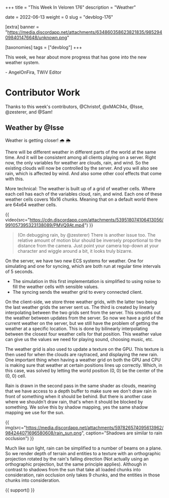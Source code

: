 +++
title = "This Week In Veloren 176"
description = "Weather"

date = 2022-06-13
weight = 0
slug = "devblog-176"

[extra]
banner = "https://media.discordapp.net/attachments/634860358623821835/985294098401476648/unknown.png"

[taxonomies]
tags = ["devblog"]
+++

This week, we hear about more progress that has gone into the new weather system.

\- AngelOnFira, TWiV Editor

# Contributor Work

Thanks to this week's contributors, @Christof, @xMAC94x, @Isse, @zesterer, and @Sam!

## Weather by @Isse

Weather is getting closer! 🌧️ 🌦️

There will be different weather in different parts of the world at the same
time. And it will be consistent among all clients playing on a server. Right
now, the only variables for weather are clouds, rain, and wind. So the existing
clouds will now be controlled by the server. And you will also see rain, which
is affected by wind. And also some other cool effects that come with this.

More technical: The weather is built up of a grid of weather cells. Where each
cell has each of the variables cloud, rain, and wind. Each one of these weather
cells covers 16x16 chunks. Meaning that on a default world there are 64x64
weather cells.

{{
    video(src="https://cdn.discordapp.com/attachments/539518074106413056/991057395323138089/PMVQ9At.mp4")
}}

> (On debugging rain, by @zesterer) There is another issue too. The relative
> amount of motion blur should be inversely proportional to the distance from
> the camera. Just point your camera top-down at your character and wiggle
> around a bit, it looks truly bizarre.

On the server, we have two new ECS systems for weather. One for simulating and
one for syncing, which are both run at regular time intervals of 5 seconds.

- The simulation in this first implementation is simplified to using noise to
   fill the weather cells with sensible values.
- The syncing sends the weather grid to every connected client.

On the client-side, we store three weather grids, with the latter two being the
last weather grids the server sent us. The third is created by linearly
interpolating between the two grids sent from the server. This smooths out the
weather between updates from the server. So now we have a grid of the current
weather on the server, but we still have the problem of getting the weather at a
specific location. This is done by bilinearly interpolating between the closest
four weather cells for that position. This weather value can give us the values
we need for playing sound, choosing music, etc.

The weather grid is also used to update a texture on the GPU. This texture is
then used for when the clouds are raytraced, and displaying the new rain. One
important thing when having a weather grid on both the GPU and CPU is making
sure that weather at certain positions lines up correctly. Which, in this case,
was solved by letting the world position (0, 0) be the center of the (0, 0)
cell.

Rain is drawn in the second pass in the same shader as clouds, meaning that we
have access to a depth buffer to make sure we don't draw rain in front of
something when it should be behind. But there is another case where we shouldn't
draw rain, that's when it should be blocked by something. We solve this by
shadow mapping, yes the same shadow mapping we use for the sun.

{{
    img(src="https://media.discordapp.net/attachments/597826574095613962/984244071696580608/rain_sun.png",
    caption="Shadows are similar to rain occlusion") }}

Much like sun light, rain can be simplified to a number of beams on a plane. So
we render depth of terrain and entities to a texture with an orthographic
projection rotated by the rain's falling direction (Not actually using an
orthographic projection, but the same principle applies). Although in contrast
to shadows from the sun that take all loaded chunks into consideration, rain
occlusion only takes 9 chunks, and the entities in those chunks into
consideration.

{{ support() }}
